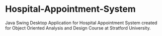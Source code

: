 # Hospital-Appointment-System
Java Swing Desktop Application for Hospital Appointment System created for Object Oriented Analysis and Design Course at Stratford University.
